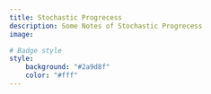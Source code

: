 ```yaml
---
title: Stochastic Progrecess
description: Some Notes of Stochastic Progrecess
image:

# Badge style
style:
    background: "#2a9d8f"
    color: "#fff"
---
```

